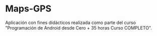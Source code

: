# Maps-GPS
Aplicación con fines didácticos realizada como parte del curso "Programación de Android desde Cero + 35 horas Curso COMPLETO".
